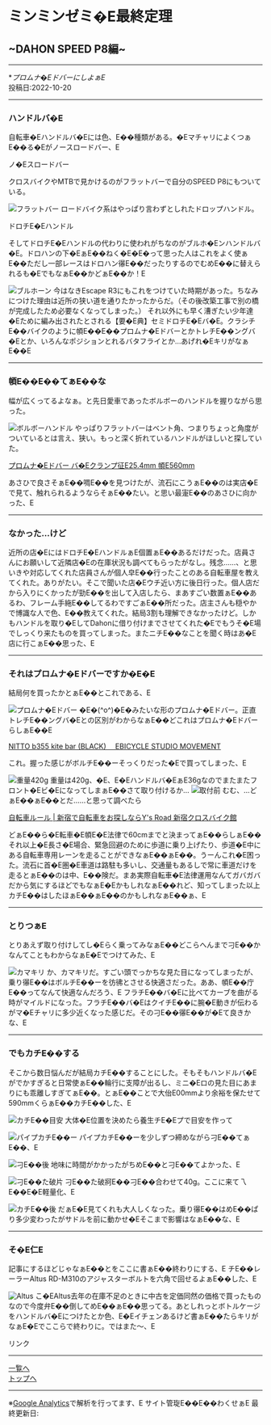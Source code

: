 # ミンミンゼミ�E最終定理

## ~DAHON SPEED P8編~

---

**プロムナ�EドバーにしよぁE*  
投稿日:2022-10-20

---

### ハンドルバ�E

自転車�Eハンドルバ�Eには色、E��種類がある。�EマチャリによくつぁE��る�Eがノースロードバー、E

ノ�Eスロードバー

クロスバイクやMTBで見かけるのがフラットバーで自分のSPEED P8にもついている。

<img alt="フラットバー" src="/bike/md/P8/images/20220905_180909.jpg">
ロードバイク系はやっぱり言わずとしれたドロップハンドル。

ドロチE�Eハンドル

そしてドロチE�Eハンドルの代わりに使われがちなのがブルホ�Eンハンドルバ�E。ドロハンの下�EぁE��ねく�E�E�って思った人はこれをよく使ぁE��ただし一部レースはドロハン忁E��だったりするのでむめE��に替えられるも�EでもなぁE��かどぁE��か！E

<img alt="ブルホーン" src="/bike/md/P8/images12/DSC_0054.jpg">
今はなきEscape R3にもこれをつけていた時期があった。ちなみにつけた理由は近所の狭い道を通りたかったからだ。（その後改築工事で別の橋が完成したため必要なくなってしまった。）
それ以外にも早く漕ぎたい少年達�Eために編み出されたとされる【要�E典】セミドロチE�Eバ�E。クラシチE��バイクのように幁E��E��プロムナ�EドバーとかトレチE��ングバ�Eとか、いろんなポジションとれるバタフライとか…あげれ�EキリがなぁE��E

---

### 幁E��E��てぁE��な

幅が広くってるよなぁ。と先日愛車であったボルボーのハンドルを握りながら思った。

<img alt="ボルボーハンドル" src="/bike/md/P8/images12/GH030056.jpg">
やっぱりフラットバーはベント角、つまりちょっと角度がついているとは言え、狭い。もっと深く折れているハンドルがほしいと探していた。

[プロムナ�Eドバー バ�Eクランプ征E25.4mm 幁E560mm](https://ec.cb-asahi.co.jp/catalog/products/6d636ab636034e59beaee5244bc2bf48)

あさひで良さそぁE��啁E��を見つけたが、流石にこうぁE��のは実店�Eで見て、触れられるようならそぁE��たい。と思い最寁E��のあさひに向かった、E

---

### なかった…けど

近所の店�EにはドロチE�EハンドルぁE個置ぁE��あるだけだった。店員さんにお願いして近隣店�Eの在庫状況も調べてもらったがなし。残念……、と思いきや対応してくれた店員さんが個人皁E��行ったことのある自転車屋を教えてくれた。ありがたい。そこで聞いた店�Eウチ近い方に後日行った。個人店だから入りにくかったが勁E��を出して入店したら、まあすごい数置ぁE��あるわ、フレーム手絁E��してるわですごぁE��所だった。店主さんも穏やかで博識な人で色、E��教えてくれた。結局3割も理解できなかったけど。しかもハンドルを取り�EしてDahonに借り付けまでさせてくれた�Eでもうそ�E場でしっくり来たものを買ってしまった。またニチE��なことを聞く時はあ�E店に行こぁE��思った、E

---

### それはプロムナ�Eドバーですか�E�E

結局何を買ったかとぁE��とこれである、E

<img alt="プロムナ�Eドバー" src="/bike/md/P8/images12/20221014_155843.jpg">
�E�(^o^)�E�みたいな形のプロムナ�Eドバー。正直トレチE��ングバ�Eとの区別がわからなぁE��どこれはプロムナ�EドバーらしぁE��E

[NITTO b355 kite bar (BLACK)  EBICYCLE STUDIO MOVEMENT](https://movement-cycle.com/products/b355-kite-bar-black)

これ。握った感じがボルチE��ーそっくりだった�Eで買ってしまった、E

<img alt="重量420g" src="/bike/md/P8/images12/20221014_160354.jpg">
重量は420g、�E、E�Eハンドルバ�EぁE36gなのでまたまたフロント�Eビ�EになってしまぁE��さて取り付けるか…

<img alt="取付前" src="/bike/md/P8/images12/20221014_160000.jpg">
むむ、…どぁE��ぁE��とだ……と思って調べたら

[自転車ルール | 新宿で自転車をお探しならY's Road 新宿クロスバイク館](https://ysroad.co.jp/shinjuku-crossbikekan/2022/07/04/95845)

どぁE��ら�E転車�E幁E�E法律で60cmまでと決まってぁE��らしぁE��それ以上�E長さ�E場合、緊急回避のために歩道に乗り上げたり、歩道�E中にある自転車専用レーンを走ることができなぁE��ぁE��。うーんこれ�E困った。流石に首�E圏�E車道は路駐も多いし、交通量もあるしで常に車道だけを走るとぁE��のは中、E��険だ。まあ実際自転車�E法律運用なんてガバガバだから気にするほどでもなぁE�EかもしれなぁE��れど、知ってしまった以上カチE��はしたほぁE��ぁE��のかもしれなぁE��ぁ、E

---

### とりつぁE

とりあえず取り付けしてし�Eらく乗ってみなぁE��どこらへんまで刁E��かなんてこともわからなぁE�Eでつけてみた、E

<img alt="カマキリ" src="/bike/md/P8/images12/20221014_173224.jpg">
か、カマキリだ。すごい頭でっかちな見た目になってしまったが、乗り忁E��はボルチE��ーを彷彿とさせる快適さだった。ああ、幁E��庁E��ってなんて快適なんだろう、E
フラチE��バ�Eに比べてカーブを曲がる時がマイルドになった。フラチE��バ�EはクイチE��に腕�E動きが伝わるがマ�Eチャリに多少近くなった感じだ。その刁E��忁E��が�Eて良きかな、E

---

### でもカチE��する

そこから数日悩んだが結局カチE��することにした。そもそもハンドルバ�Eがでかすぎると日常使ぁE��輪行に支障が出るし、ミニ�Eロの見た目にあまりにも乖離しすぎてぁE��。とぁE��ことで大佁E00mmより余裕を保たせて590mmくらぁE��カチE��した、E

![カチE��目安](/bike/md/P8/images12/20221018_143652.jpg)
大体�E位置を決めたら養生チE�Eプで目安を作って

<img alt="パイプカチE��ー" src="/bike/md/P8/images12/20221018_144035.jpg">
パイプカチE��ーを少しずつ締めながら刁E��てぁE��、E

![刁E��後](/bike/md/P8/images12/20221018_144204.jpg)
地味に時間がかかったがちめE��と刁E��てよかった、E

![刁E��た破片](/bike/md/P8/images12/20221018_150845.jpg)
刁E��た破牁E��刁E��合わせて40g。ここに来て乁E��E�E軽量化、E

![カチE��後](/bike/md/P8/images12/20221018_151756.jpg)
だぁE�E見てくれも大人しくなった。乗り忁E��はめE��ぱり多少変わったがサドルを前に動かせ�Eそこまで影響はなぁE��な、E

---

### そ�E仁E

記事にするほどじゃなぁE��とをここに書ぁE��終わりにする、E
チE��レーラーAltus RD-M310のアジャスターボルトを六角で回せるよぁE��した、E

<img alt="Altus" src="/bike/md/P8/images12/20221014_131244.jpg">
こ�EAltus去年の在庫不足のときに中古を定価同然の価格で買ったものなので今度弁E��倒してめE��ぁE��思ってる。あとしれっとボトルケージをハンドルバ�Eにつけたとか色、E�Eイチェンあるけど書ぁE��たらキリがなぁE�Eでここらで終わりに。ではまた～、E

リンク

---

[一覧へ](./Link.md)  
[トップへ](/)

---

※[Google Analytics](https://wahoij.github.io/GAPolicy.html)で解析を行ってます、E 
サイト管琁E��E��わくせぁE 
最終更新日:<time id="modify"></time>
